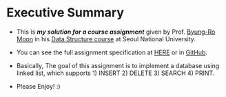 # Executive Summary #
* This is **_my solution for a course assignment_** given by Prof. [Byung-Ro Moon](http://soar.snu.ac.kr/~moon//index.html) in his [Data Structure course](http://soar.snu.ac.kr/course.html) at Seoul National University.

* You can see the full assignment specification at [HERE](http://147.46.240.125:8000/assignments/2) or in [GitHub](https://github.com/operatz/sustainable-assistance/blob/master/public/assignment_content/2.html).

* Basically, The goal of this assignment is to implement a database using linked list, which supports 1) INSERT 2) DELETE 3) SEARCH 4) PRINT.

* Please Enjoy! :)
